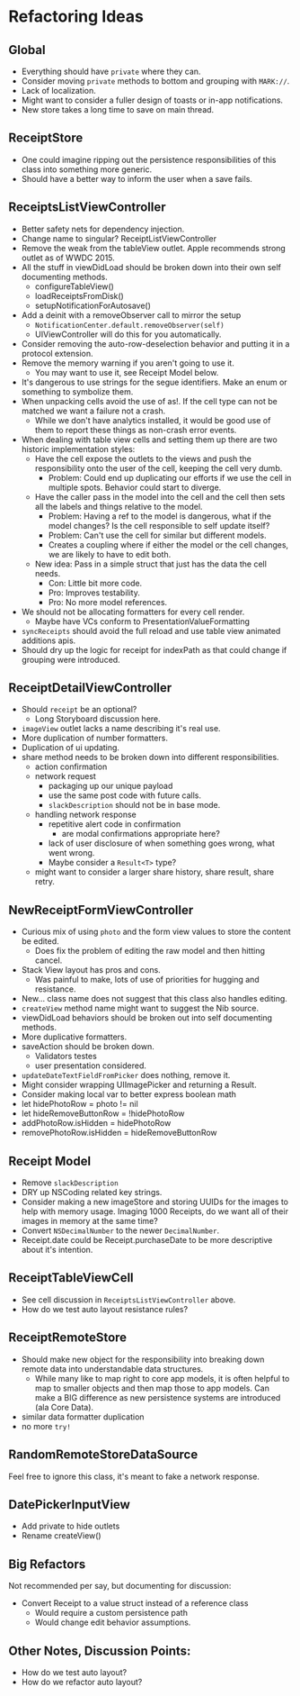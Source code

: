# Refactoring Ideas

## Global

* Everything should have `private` where they can.
* Consider moving `private` methods to bottom and grouping with `MARK://`.
* Lack of localization.
* Might want to consider a fuller design of toasts or in-app notifications.
* New store takes a long time to save on main thread.

## ReceiptStore

* One could imagine ripping out the persistence responsibilities of this class into something more generic.
* Should have a better way to inform the user when a save fails.

## ReceiptsListViewController

* Better safety nets for dependency injection.
* Change name to singular? ReceiptListViewController
* Remove the weak from the tableView outlet. Apple recommends strong outlet as of WWDC 2015.
* All the stuff in viewDidLoad should be broken down into their own self documenting methods.
	* configureTableView()
	* loadReceiptsFromDisk()
	* setupNotificationForAutosave()
* Add a deinit with a removeObserver call to mirror the setup
	* `NotificationCenter.default.removeObserver(self)`
	*  UIViewController will do this for you automatically.
* Consider removing the auto-row-deselection behavior and putting it in a protocol extension.
* Remove the memory warning if you aren't going to use it.
	* You may want to use it, see Receipt Model below.
* It's dangerous to use strings for the segue identifiers. Make an enum or something to symbolize them.
* When unpacking cells avoid the use of as!. If the cell type can not be matched we want a failure not a crash.
	* While we don't have analytics installed, it would be good use of them to report these things as non-crash error events.
* When dealing with table view cells and setting them up there are two historic implementation styles:
	* Have the cell expose the outlets to the views and push the responsibility onto the user of the cell, keeping the cell very dumb.
		* Problem: Could end up duplicating our efforts if we use the cell in multiple spots. Behavior could start to diverge. 
	* Have the caller pass in the model into the cell and the cell then sets all the labels and things relative to the model.
		* Problem: Having a ref to the model is dangerous, what if the model changes? Is the cell responsible to self update itself?
		* Problem: Can't use the cell for similar but different models.
		* Creates a coupling where if either the model or the cell changes, we are likely to have to edit both.
	* New idea: Pass in a simple struct that just has the data the cell needs.
		* Con: Little bit more code.
		* Pro: Improves testability.
		* Pro: No more model references.
* We should not be allocating formatters for every cell render.
	* Maybe have VCs conform to PresentationValueFormatting
* `syncReceipts` should avoid the full reload and use table view animated additions apis.
* Should dry up the logic for receipt for indexPath as that could change if grouping were introduced.

## ReceiptDetailViewController

* Should `receipt` be an optional?
	* Long Storyboard discussion here.
* `imageView` outlet lacks a name describing it's real use.
* More duplication of number formatters.
* Duplication of ui updating.
* share method needs to be broken down into different responsibilities.
	* action confirmation
	* network request
		* packaging up our unique payload
		* use the same post code with future calls.
		* `slackDescription` should not be in base mode.
	* handling network response
		* repetitive alert code in confirmation
			* are modal confirmations appropriate here?
		* lack of user disclosure of when something goes wrong, what went wrong.
		* Maybe consider a `Result<T>` type?
	* might want to consider a larger share history, share result, share retry.

## NewReceiptFormViewController

* Curious mix of using `photo` and the form view values to store the content be edited.
	* Does fix the problem of editing the raw model and then hitting cancel.
* Stack View layout has pros and cons.
	* Was painful to make, lots of use of priorities for hugging and resistance.
* New... class name does not suggest that this class also handles editing.
* `createView` method name might want to suggest the Nib source.
* viewDidLoad behaviors should be broken out into self documenting methods.
* More duplicative formatters.
* saveAction should be broken down.
	* Validators testes
	* user presentation considered.
* `updateDateTextFieldFromPicker` does nothing, remove it.
* Might consider wrapping UIImagePicker and returning a Result.
* Consider making local var to better express boolean math
* let hidePhotoRow = photo != nil
* let hideRemoveButtonRow = !hidePhotoRow
* addPhotoRow.isHidden = hidePhotoRow
* removePhotoRow.isHidden = hideRemoveButtonRow

## Receipt Model

* Remove `slackDescription`
* DRY up NSCoding related key strings.
* Consider making a new imageStore and storing UUIDs for the images to help with memory usage. Imaging 1000 Receipts, do we want all of their images in memory at the same time?
* Convert `NSDecimalNumber` to the newer `DecimalNumber`.
* Receipt.date could be Receipt.purchaseDate to be more descriptive about it's intention.

## ReceiptTableViewCell

* See cell discussion in `ReceiptsListViewController` above.
* How do we test auto layout resistance rules?

## ReceiptRemoteStore

* Should make new object for the responsibility into breaking down remote data into understandable data structures.
	* While many like to map right to core app models, it is often helpful to map to smaller objects and then map those to app models. Can make a BIG difference as new persistence systems are introduced (ala Core Data).
* similar data formatter duplication
* no more `try!`

## RandomRemoteStoreDataSource

Feel free to ignore this class, it's meant to fake a network response.

## DatePickerInputView

* Add private to hide outlets
* Rename createView()

## Big Refactors

Not recommended per say, but documenting for discussion:

* Convert Receipt to a value struct instead of a reference class
	* Would require a custom persistence path
	* Would change edit behavior assumptions. 

## Other Notes, Discussion Points:

* How do we test auto layout?
* How do we refactor auto layout?
